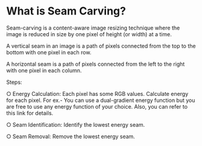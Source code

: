 # What is Seam Carving?

Seam-carving is a content-aware image resizing technique where the image
is reduced in size by one pixel of height (or width) at a time.

A vertical seam in an image is a path of pixels connected from the top to
the bottom with one pixel in each row.

A horizontal seam is a path of pixels connected from the left to the right
with one pixel in each column.

Steps:
  
  ○ Energy Calculation: Each pixel has some RGB values. Calculate
energy for each pixel. For ex.- You can use a dual-gradient energy
function but you are free to use any energy function of your choice.
Also, you can refer to this link for details.
  
  ○ Seam Identification: Identify the lowest energy seam.
  
  ○ Seam Removal: Remove the lowest energy seam.
